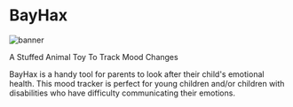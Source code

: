 # BayHax
![banner](pages/pic/BayHaxTitle.png)

A Stuffed Animal Toy To Track Mood Changes

BayHax is a handy tool for parents to look after their child's emotional health. This mood tracker is perfect for young children and/or children with disabilities who have difficulty communicating their emotions.
